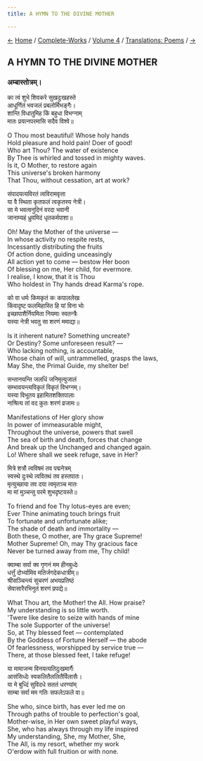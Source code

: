 ```yaml
---
title: A HYMN TO THE DIVINE MOTHER

---
```

<div>

[←](the_hymn_of_samadhi.htm) [Home](../../../index.htm) /
[Complete-Works](../../complete_works.htm) / [Volume
4](../volume_4_contents.htm) / [Translations:
Poems](translation_poems_contents.htm) / [→](a_hymn_to_shiva.htm)

  

## A HYMN TO THE DIVINE MOTHER

### अम्बास्तोत्रम्।

का त्वं शुभे शिवकरे सुखदुःखहस्ते  
आधूर्णितं भवजलं प्रबलोर्मिभङ्गैः।  
शान्ति विधातुमिह किं बहुधा विभग्नाम्  
मातः प्रयत्नपरमासि सदैव विश्वे॥

O Thou most beautiful! Whose holy hands  
Hold pleasure and hold pain! Doer of good!  
Who art Thou? The water of existence  
By Thee is whirled and tossed in mighty waves.  
Is it, O Mother, to restore again  
This universe's broken harmony  
That Thou, without cessation, art at work?

संपादयत्यविरतं त्वविरामवृत्ता  
या वै स्थिता कृतफलं त्वकृतस्य नेत्री।  
सा मे भवत्वनुदिनं वरदा भवानी  
जानाम्यहं ध्रुवमिदं धृतकर्मपाशा॥

Oh! May the Mother of the universe —  
In whose activity no respite rests,  
Incessantly distributing the fruits  
Of action done, guiding unceasingly  
All action yet to come — bestow Her boon  
Of blessing on me, Her child, for evermore.  
I realise, I know, that it is Thou  
Who holdest in Thy hands dread Karma's rope.

को वा धर्मः किमकृतं कः कपाललेखः  
किंवादृष्ट फलमिहास्ति हि यां विना भोः  
इच्छापाशैर्नियमिता नियमाः स्वतन्त्रैः  
यस्या नेत्री भवतु सा शरणं ममाद्या॥

Is it inherent nature? Something uncreate?  
Or Destiny? Some unforeseen result? —  
Who lacking nothing, is accountable,  
Whose chain of will, untrammelled, grasps the laws,  
May She, the Primal Guide, my shelter be!

सन्तानयन्ति जलधिं जनिमृत्युजालं  
सम्भावयन्त्यविकृतं विकृतं विभग्नम्।  
यस्या विभूतय इहामितशक्तिपालाः  
नाश्रित्य तां वद कुतः शरणं व्रजामः॥

Manifestations of Her glory show  
In power of immeasurable might,  
Throughout the universe, powers that swell  
The sea of birth and death, forces that change  
And break up the Unchanged and changed again.  
Lo! Where shall we seek refuge, save in Her?

मित्रे शत्रौ त्वविषमं तव पद्मनेत्रम्  
स्वस्थे दुःस्थे त्ववितथं तव हस्तपातः।  
मृत्युच्छाया तव दया त्वमृतञ्च मातः  
मा मां मुञ्चन्तु परमे शुभदृष्टयस्ते॥

To friend and foe Thy lotus-eyes are even;  
Ever Thine animating touch brings fruit  
To fortunate and unfortunate alike;  
The shade of death and immortality —  
Both these, O mother, are Thy grace Supreme!  
Mother Supreme! Oh, may Thy gracious face  
Never be turned away from me, Thy child!

क्वाम्बा सर्वा क्व गृणनं मम हीनबुध्देः  
धर्त्तुं दोर्भ्यामिव मतिर्जगदेकधात्रीम्॥  
श्रीसञ्चिन्त्यं सुचरणं अभयप्रतिष्ठं  
सेवासारैरभिनुतं शरणं प्रपद्ये॥

What Thou art, the Mother! the All. How praise?  
My understanding is so little worth.  
'Twere like desire to seize with hands of mine  
The sole Supporter of the universe!  
So, at Thy blessed feet — contemplated  
By the Goddess of Fortune Herself — the abode  
Of fearlessness, worshipped by service true —  
There, at those blessed feet, I take refuge!

या मामाजन्म विनयत्यतिदुःखमार्गैः  
आसंसिध्देः स्वकलितैललितैर्विलासैः।  
या मे बुध्दिं सुविदधे सततं धरण्यांम्  
साम्बा सर्वा मम गतिः सफलेऽफले वा॥

She who, since birth, has ever led me on  
Through paths of trouble to perfection's goal,  
Mother-wise, in Her own sweet playful ways,  
She, who has always through my life inspired  
My understanding, She, my Mother, She,  
The All, is my resort, whether my work  
O'erdow with full fruition or with none.

</div>
